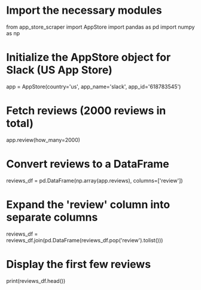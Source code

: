 # Import the necessary modules
from app_store_scraper import AppStore
import pandas as pd
import numpy as np

# Initialize the AppStore object for Slack (US App Store)
app = AppStore(country='us', app_name='slack', app_id='618783545')

# Fetch reviews (2000 reviews in total)
app.review(how_many=2000)

# Convert reviews to a DataFrame
reviews_df = pd.DataFrame(np.array(app.reviews), columns=['review'])

# Expand the 'review' column into separate columns
reviews_df = reviews_df.join(pd.DataFrame(reviews_df.pop('review').tolist()))

# Display the first few reviews
print(reviews_df.head())

